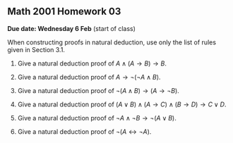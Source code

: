 ## Math 2001 Homework 03

**Due date: Wednesday 6 Feb** (start of class)

When constructing proofs in natural deduction, use only the list of rules given in Section 3.1.

<!-- Already done in hw 2:
¬ A ∧ ¬ B → ¬ (A ∨ B)
(A → C) ∧ (B → ¬ C) → ¬ (A ∧ B)
¬ (A ↔ ¬ A)
(A ↔ B) → (¬ A ↔ ¬ B)  -->

<!-- A ∧ (A → B) → B -->
1. Give a natural deduction proof of $A \wedge (A \to B) \to B$.

<!-- A → ¬ (¬ A ∧ B) -->
2. Give a natural deduction proof of $A \to \neg( \neg A \wedge B)$.

<!-- ¬ (A ∧ B) → (A → ¬ B) -->
3. Give a natural deduction proof of $\neg (A\wedge B) \to (A \to \neg B)$.

<!-- (A ∨ B) ∧ (A → C) ∧ (B → D) → C ∨ D -->
4. Give a natural deduction proof of $(A \vee B) \wedge (A \to C) \wedge (B \to D) \to C \vee D$.

<!-- ¬ A ∧ ¬ B → ¬ (A ∨ B) -->
5. Give a natural deduction proof of $\neg A \wedge \neg B \to \neg (A \vee B)$.

<!-- ¬ (A ↔ ¬ A) -->
6. Give a natural deduction proof of $\neg (A \leftrightarrow \neg A)$.

